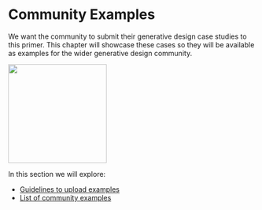 # Community Examples

We want the community to submit their generative design case studies to this primer. This chapter will showcase these cases so they will be available as examples for the wider generative design community.

<img src="../assets/sample/comunity.png" style="width:200px;"/>

In this section we will explore:

* [Guidelines to upload examples](04-sample-workflows/04-06_community-examples/04-06-01_Guidelines.md) 
* [List of community examples](04-sample-workflows/04-06_community-examples/04-06-02_List-Of-Examples.md)
